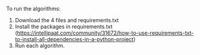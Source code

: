 To run the algorithms:
  1. Download the 4 files and requirements.txt
  2. Install the packages in requirements.txt (https://intellipaat.com/community/31672/how-to-use-requirements-txt-to-install-all-dependencies-in-a-python-project)
  3. Run each algorithm.
